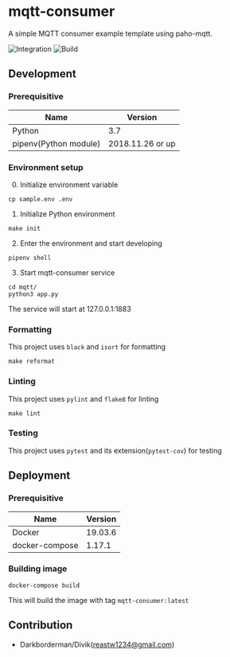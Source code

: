 # mqtt-consumer
A simple MQTT consumer example template using paho-mqtt.

![Integration](https://github.com/DarkbordermanTemplate/mqtt-consumer/workflows/Integration/badge.svg)
![Build](https://github.com/DarkbordermanTemplate/mqtt-consumer/workflows/Build/badge.svg)

## Development

### Prerequisitive

| Name | Version |
| --- | --- |
| Python | 3.7 |
| pipenv(Python module) | 2018.11.26 or up |

### Environment setup

0. Initialize environment variable

```
cp sample.env .env
```

1. Initialize Python environment

```
make init
```

2. Enter the environment and start developing

```
pipenv shell
```

3. Start mqtt-consumer service

```
cd mqtt/
python3 app.py
```
The service will start at 127.0.0.1:1883

### Formatting

This project uses `black` and `isort` for formatting

```
make reformat
```

### Linting

This project uses `pylint` and `flake8` for linting

```
make lint
```

### Testing

This project uses `pytest` and its extension(`pytest-cov`) for testing

## Deployment

### Prerequisitive

| Name | Version |
| --- | --- |
| Docker | 19.03.6 |
| docker-compose | 1.17.1 |

### Building image

```
docker-compose build
```
This will build the image with tag `mqtt-consumer:latest`

## Contribution

* Darkborderman/Divik(reastw1234@gmail.com)
